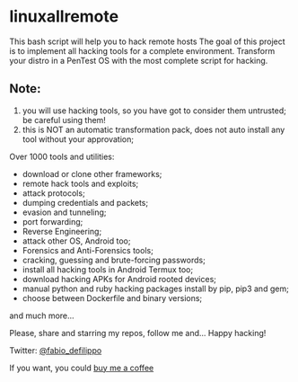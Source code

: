 # linuxallremote
This bash script will help you to hack remote hosts 
The goal of this project is to implement all hacking tools for a complete environment.
Transform your distro in a PenTest OS with the most complete script for hacking.

## Note:
1. you will use hacking tools, so you have got to consider them untrusted; be careful using them!
2. this is NOT an automatic transformation pack, does not auto install any tool without your approvation;

Over 1000 tools and utilities:
- download or clone other frameworks;
- remote hack tools and exploits;
- attack protocols;
- dumping credentials and packets;
- evasion and tunneling;
- port forwarding;
- Reverse Engineering;
- attack other OS, Android too;
- Forensics and Anti-Forensics tools;
- cracking, guessing and brute-forcing passwords;
- install all hacking tools in Android Termux too;
- download hacking APKs for Android rooted devices;
- manual python and ruby hacking packages install by pip, pip3 and gem;
- choose between Dockerfile and binary versions;

and much more...

Please, share and starring my repos, follow me and... Happy hacking!

Twitter: <a href="https://twitter.com/fabio_defilippo">@fabio_defilippo</a>

If you want, you could <a href="https://www.paypal.com/donate?hosted_button_id=559D4CJB84KQJ">buy me a coffee</a>
